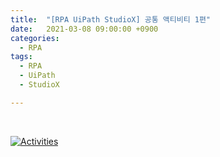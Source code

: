 ```yaml
---
title:  "[RPA UiPath StudioX] 공통 액티비티 1편"
date:   2021-03-08 09:00:00 +0900
categories:
  - RPA
tags:
  - RPA
  - UiPath
  - StudioX

---
```


<br>

[![Activities](http://img.youtube.com/vi/2fLxo3rMYqk/maxresdefault.jpg)](https://www.youtube.com/watch?v=2fLxo3rMYqk)
